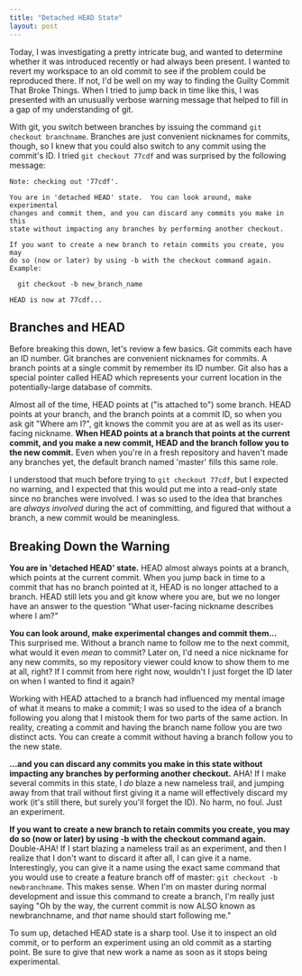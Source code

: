 ```yaml
---
title: "Detached HEAD State"
layout: post
---
```



Today, I was investigating a pretty intricate bug, and wanted to determine whether it was introduced recently or had always been present.  I wanted to revert my workspace to an old commit to see if the problem could be reproduced there.  If not, I'd be well on my way to finding the Guilty Commit That Broke Things.  When I tried to jump back in time like this, I was presented with an unusually verbose warning message that helped to fill in a gap of my understanding of git.

With git, you switch between branches by issuing the command `git checkout branchname`.  Branches are just convenient nicknames for commits, though, so I knew that you could also switch to any commit using the commit's ID.  I tried `git checkout 77cdf` and was surprised by the following message:

```
Note: checking out '77cdf'.

You are in 'detached HEAD' state.  You can look around, make experimental
changes and commit them, and you can discard any commits you make in this
state without impacting any branches by performing another checkout.

If you want to create a new branch to retain commits you create, you may
do so (now or later) by using -b with the checkout command again.  Example:

  git checkout -b new_branch_name

HEAD is now at 77cdf...
```


## Branches and HEAD

Before breaking this down, let's review a few basics.  Git commits each have an ID number.  Git branches are convenient nicknames for commits.  A branch points at a single commit by remember its ID number.  Git also has a special pointer called HEAD which represents your current location in the potentially-large database of commits.

Almost all of the time, HEAD points at ("is attached to") some branch.  HEAD points at your branch, and the branch points at a commit ID, so when you ask git "Where am I?", git knows the commit you are at as well as its user-facing nickname.  **When HEAD points at a branch that points at the current commit, and you make a new commit, HEAD and the branch follow you to the new commit.**  Even when you're in a fresh repository and haven't made any branches yet, the default branch named 'master' fills this same role.

I understood that much before trying to `git checkout 77cdf`, but I expected no warning, and I expected that this would put me into a read-only state since no branches were involved.  I was so used to the idea that branches are *always involved* during the act of committing, and figured that without a branch, a new commit would be meaningless.

## Breaking Down the Warning

**You are in 'detached HEAD' state.**  HEAD almost always points at a branch, which points at the current commit.  When you jump back in time to a commit that has no branch pointed at it, HEAD is no longer attached to a branch.  HEAD still lets you and git know where you are, but we no longer have an answer to the question "What user-facing nickname describes where I am?"

**You can look around, make experimental changes and commit them...**  This surprised me.  Without a branch name to follow me to the next commit, what would it even *mean* to commit?  Later on, I'd need a nice nickname for any new commits, so my repository viewer could know to show them to me at all, right?  If I commit from here right now, wouldn't I just forget the ID later on when I wanted to find it again?

Working with HEAD attached to a branch had influenced my mental image of what it means to make a commit; I was so used to the idea of a branch following you along that I mistook them for two parts of the same action.  In reality, creating a commit and having the branch name follow you are two distinct acts.  You can create a commit without having a branch follow you to the new state.

**...and you can discard any commits you make in this state without impacting any branches by performing another checkout.** AHA!  If I make several commits in this state, I *do* blaze a new nameless trail, and jumping away from that trail without first giving it a name will effectively discard my work (it's still there, but surely you'll forget the ID).  No harm, no foul.  Just an experiment.

**If you want to create a new branch to retain commits you create, you may do so (now or later) by using -b with the checkout command again.** Double-AHA!  If I start blazing a nameless trail as an experiment, and then I realize that I don't want to discard it after all, I can give it a name.  Interestingly, you can give it a name using the exact same command that you would use to create a feature branch off of master: `git checkout -b newbranchname`.  This makes sense.  When I'm on master during normal development and issue this command to create a branch, I'm really just saying "Oh by the way, the current commit is now ALSO known as newbranchname, and *that* name should start following me."

To sum up, detached HEAD state is a sharp tool.  Use it to inspect an old commit, or to perform an experiment using an old commit as a starting point.  Be sure to give that new work a name as soon as it stops being experimental.
